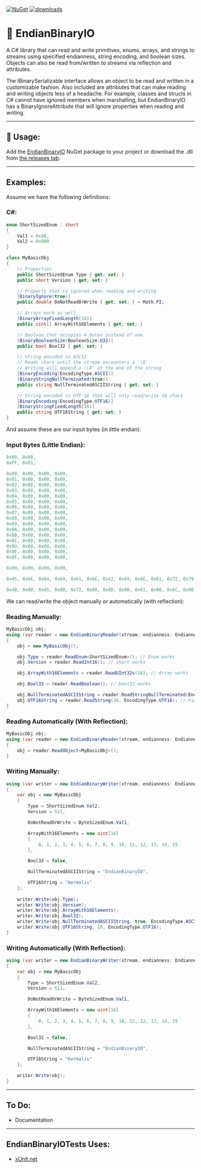 ﻿[![NuGet](https://img.shields.io/nuget/v/EndianBinaryIO.svg)](https://www.nuget.org/packages/EndianBinaryIO) [![downloads](https://img.shields.io/nuget/dt/EndianBinaryIO)](https://www.nuget.org/packages/EndianBinaryIO)

# 📖 EndianBinaryIO

A C# library that can read and write primitives, enums, arrays, and strings to streams using specified endianness, string encoding, and boolean sizes.
Objects can also be read from/written to streams via reflection and attributes.

The IBinarySerializable interface allows an object to be read and written in a customizable fashion.
Also included are attributes that can make reading and writing objects less of a headache.
For example, classes and structs in C# cannot have ignored members when marshalling, but EndianBinaryIO has a BinaryIgnoreAttribute that will ignore properties when reading and writing.

----
## 🚀 Usage:
Add the [EndianBinaryIO](https://www.nuget.org/packages/EndianBinaryIO) NuGet package to your project or download the .dll from [the releases tab](https://github.com/Kermalis/EndianBinaryIO/releases).

----
## Examples:
Assume we have the following definitions:
### C#:
```cs
enum ShortSizedEnum : short
{
    Val1 = 0x40,
    Val2 = 0x800
}

class MyBasicObj
{
    // Properties
    public ShortSizedEnum Type { get; set; }
    public short Version { get; set; }

    // Property that is ignored when reading and writing
    [BinaryIgnore(true)]
    public double DoNotReadOrWrite { get; set; } = Math.PI;

    // Arrays work as well
    [BinaryArrayFixedLength(16)]
    public uint[] ArrayWith16Elements { get; set; }

    // Boolean that occupies 4 bytes instead of one
    [BinaryBooleanSize(BooleanSize.U32)]
    public bool Bool32 { get; set; }

    // String encoded in ASCII
    // Reads chars until the stream encounters a '\0'
    // Writing will append a '\0' at the end of the string
    [BinaryEncoding(EncodingType.ASCII)]
    [BinaryStringNullTerminated(true)]
    public string NullTerminatedASCIIString { get; set; }

    // String encoded in UTF-16 that will only read/write 10 chars
    [BinaryEncoding(EncodingType.UTF16)]
    [BinaryStringFixedLength(10)]
    public string UTF16String { get; set; }
}
```
And assume these are our input bytes (in little endian):
### Input Bytes (Little Endian):
```cs
0x00, 0x08,
0xFF, 0x01,

0x00, 0x00, 0x00, 0x00,
0x01, 0x00, 0x00, 0x00,
0x02, 0x00, 0x00, 0x00,
0x03, 0x00, 0x00, 0x00,
0x04, 0x00, 0x00, 0x00,
0x05, 0x00, 0x00, 0x00,
0x06, 0x00, 0x00, 0x00,
0x07, 0x00, 0x00, 0x00,
0x08, 0x00, 0x00, 0x00,
0x09, 0x00, 0x00, 0x00,
0x0A, 0x00, 0x00, 0x00,
0x0B, 0x00, 0x00, 0x00,
0x0C, 0x00, 0x00, 0x00,
0x0D, 0x00, 0x00, 0x00,
0x0E, 0x00, 0x00, 0x00,
0x0F, 0x00, 0x00, 0x00,

0x00, 0x00, 0x00, 0x00,

0x45, 0x6E, 0x64, 0x69, 0x61, 0x6E, 0x42, 0x69, 0x6E, 0x61, 0x72, 0x79, 0x49, 0x4F, 0x00,

0x4B, 0x00, 0x65, 0x00, 0x72, 0x00, 0x6D, 0x00, 0x61, 0x00, 0x6C, 0x00, 0x69, 0x00, 0x73, 0x00, 0x00, 0x00, 0x00, 0x00
```

We can read/write the object manually or automatically (with reflection):
### Reading Manually:
```cs
MyBasicObj obj;
using (var reader = new EndianBinaryReader(stream, endianness: Endianness.LittleEndian, booleanSize: BooleanSize.U32))
{
    obj = new MyBasicObj();

    obj.Type = reader.ReadEnum<ShortSizedEnum>(); // Enum works
    obj.Version = reader.ReadInt16(); // short works

    obj.ArrayWith16Elements = reader.ReadUInt32s(16); // Array works

    obj.Bool32 = reader.ReadBoolean(); // bool32 works

    obj.NullTerminatedASCIIString = reader.ReadStringNullTerminated(EncodingType.ASCII); // Stops reading at null terminator
    obj.UTF16String = reader.ReadString(10, EncodingType.UTF16); // Fixed size (10 chars) utf16
}
```
### Reading Automatically (With Reflection):
```cs
MyBasicObj obj;
using (var reader = new EndianBinaryReader(stream, endianness: Endianness.LittleEndian))
{
    obj = reader.ReadObject<MyBasicObj>();
}
```

### Writing Manually:
```cs
using (var writer = new EndianBinaryWriter(stream, endianness: Endianness.LittleEndian))
{
    var obj = new MyBasicObj
    {
        Type = ShortSizedEnum.Val2,
        Version = 511,

        DoNotReadOrWrite = ByteSizedEnum.Val1,

        ArrayWith16Elements = new uint[16]
        {
            0, 1, 2, 3, 4, 5, 6, 7, 8, 9, 10, 11, 12, 13, 14, 15
        },

        Bool32 = false,

        NullTerminatedASCIIString = "EndianBinaryIO",

        UTF16String = "Kermalis"
    };
    
    writer.Write(obj.Type);
    writer.Write(obj.Version);
    writer.Write(obj.ArrayWith16Elements);
    writer.Write(obj.Bool32);
    writer.Write(obj.NullTerminatedASCIIString, true, EncodingType.ASCII);
    writer.Write(obj.UTF16String, 10, EncodingType.UTF16);
}
```
### Writing Automatically (With Reflection):
```cs
using (var writer = new EndianBinaryWriter(stream, endianness: Endianness.LittleEndian, booleanSize: BooleanSize.U32))
{
    var obj = new MyBasicObj
    {
        Type = ShortSizedEnum.Val2,
        Version = 511,

        DoNotReadOrWrite = ByteSizedEnum.Val1,

        ArrayWith16Elements = new uint[16]
        {
            0, 1, 2, 3, 4, 5, 6, 7, 8, 9, 10, 11, 12, 13, 14, 15
        },

        Bool32 = false,

        NullTerminatedASCIIString = "EndianBinaryIO",

        UTF16String = "Kermalis"
    };

    writer.Write(obj);
}
```

----
## To Do:
* Documentation

----
## EndianBinaryIOTests Uses:
* [xUnit.net](https://github.com/xunit/xunit)